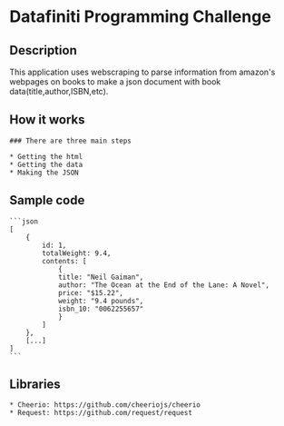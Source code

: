 # Datafiniti Programming Challenge

## Description

This application uses webscraping to parse information from amazon's webpages on books to make a json document with book data(title,author,ISBN,etc). 

## How it works
	
	### There are three main steps
	
	* Getting the html
	* Getting the data
	* Making the JSON

## Sample code
	```json
	[
		{
			id: 1,
			totalWeight: 9.4,
			contents: [
				{
				title: "Neil Gaiman",
				author: "The Ocean at the End of the Lane: A Novel",
				price: "$15.22",
				weight: "9.4 pounds",
				isbn_10: "0062255657"
				}
			]
		}, 
		[...]
	]
	```

## Libraries 
    * Cheerio: https://github.com/cheeriojs/cheerio
    * Request: https://github.com/request/request

